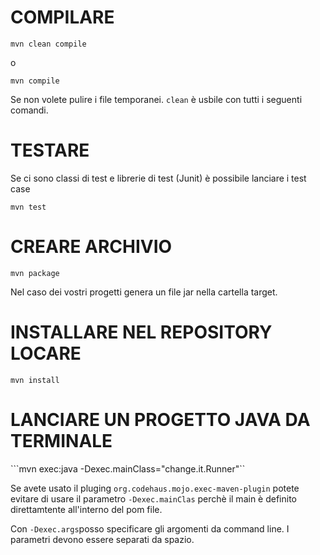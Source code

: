 # COMPILARE

```mvn clean compile```

o

```mvn compile```

Se non volete pulire i file temporanei. ```clean``` è usbile con tutti i seguenti comandi.

# TESTARE

Se ci sono classi di test e librerie di test (Junit) è possibile lanciare i test case

```mvn test```

# CREARE ARCHIVIO

```mvn package```

Nel caso dei vostri progetti genera un file jar nella cartella target.

# INSTALLARE NEL REPOSITORY LOCARE

```mvn install```

# LANCIARE UN PROGETTO JAVA DA TERMINALE

```mvn exec:java -Dexec.mainClass="change.it.Runner"``

Se avete usato il pluging ```org.codehaus.mojo.exec-maven-plugin``` potete evitare di usare il parametro ```-Dexec.mainClas``` perchè il main è definito direttamtente all'interno del pom file.

Con ```-Dexec.args```posso specificare gli argomenti da command line. I parametri devono essere separati da spazio.



